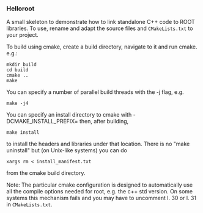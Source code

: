 ### Helloroot

A small skeleton to demonstrate how to link standalone C++ code to ROOT libraries. To use, rename and adapt the source files and `CMakeLists.txt` to your project.

To build using cmake, create a build directory, navigate to it and run cmake. e.g.:

```
mkdir build
cd build
cmake .. 
make 
```
You can specify a number of parallel build threads with the -j flag, e.g.
```
make -j4
```

You can specify an install directory to cmake with
-DCMAKE_INSTALL_PREFIX=<path>
then, after building, 
```
make install
```
to install the headers and libraries under that location.
There is no "make uninstall" but (on Unix-like systems)
you can do
```
xargs rm < install_manifest.txt
```
from the cmake build directory.

Note: The particular cmake configuration is designed to automatically use all the compile options needed for root, e.g. the c++ std version. On some systems this mechanism fails and you may have to uncomment l. 30 or l. 31 in `CMakeLists.txt`.


